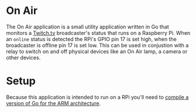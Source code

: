 On Air
======

The On Air application is a small utility application written in Go that monitors a [Twitch.tv](http://twitch.tv) broadcaster's status that runs on a Raspberry Pi.
When an ```online``` status is detected the RPi's GPIO pin 17 is set high, when the broadcaster is offline pin 17 is set low.  This can be used in conjustion with
a relay to switch on and off physical devices like an On Air lamp, a camera or other devices.

Setup
=====

Because this application is intended to run on a RPi you'll need to [compile a version of Go for the ARM architecture](http://www.maketecheasier.com/build-go-from-source-on-raspberry-pi/).

